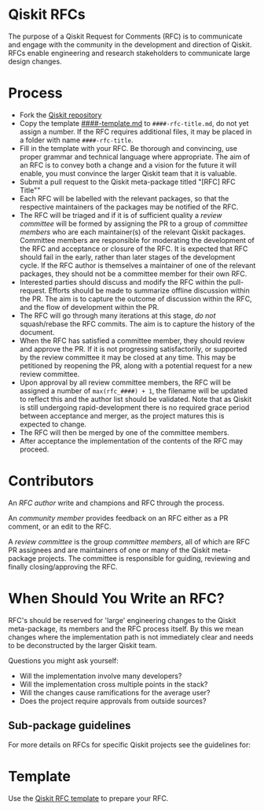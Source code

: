 # Qiskit RFCs
The purpose of a Qiskit Request for Comments (RFC) is to communicate and engage with the community in the development and direction of Qiskit. RFCs enable engineering and research stakeholders to communicate large design changes.

# Process
- Fork the [Qiskit repository](https://github.com/Qiskit/qiskit)
- Copy the template [####-template.md](####-template.md) to `####-rfc-title.md`, do not yet assign a number. If the RFC requires additional files, it may be placed in a folder with name `####-rfc-title`.
- Fill in the template with your RFC. Be thorough and convincing, use proper grammar and technical language where appropriate. The aim of an RFC is to convey both a change and a vision for the future it will enable, you must convince the larger Qiskit team that it is valuable.
- Submit a pull request to the Qiskit meta-package titled "[RFC] RFC Title""
- Each RFC will be labelled with the relevant packages, so that the respective maintainers of the packages may be notified of the RFC.
- The RFC will be triaged and if it is of sufficient quality a *review committee* will be formed by assigning the PR to a group of *committee members* who are each maintainer(s) of the relevant Qiskit packages. Committee members are responsible for moderating the development of the RFC and acceptance or closure of the RFC. It is expected that RFC should fail in the early, rather than later stages of the development cycle. If the RFC author is themselves a maintainer of one of the relevant packages, they should not be a committee member for their own RFC.
- Interested parties should discuss and modify the RFC within the pull-request. Efforts should be made to summarize offline discussion within the PR. The aim is to capture the outcome of discussion within the RFC, and the flow of development within the PR.
- The RFC will go through many iterations at this stage, *do not* squash/rebase the RFC commits. The aim is to capture the history of the document.
- When the RFC has satisfied a committee member, they should review and approve the PR. If it is not progressing satisfactorily, or supported by the review committee it may be closed at any time. This may be petitioned by reopening the PR, along with a potential request for a new review committee.
- Upon approval by all review committee members, the RFC will be assigned a number of `max(rfc_####) + 1`, the filename will be updated to reflect this and the author list should be validated. Note that as Qiskit is still undergoing rapid-development there is no required grace period between acceptance and merger, as the project matures this is expected to change.
- The RFC will then be merged by one of the committee members.
- After acceptance the implementation of the contents of the RFC may proceed.

# Contributors
An *RFC author* write and champions and RFC through the process.

An *community member* provides feedback on an RFC either as a PR comment, or an edit to the RFC.

A *review committee* is the group *committee members*, all of which are RFC PR assignees and are maintainers of one or many of the Qiskit meta-package projects. The committee is responsible for guiding, reviewing and finally closing/approving the RFC.

# When Should You Write an RFC?
RFC's should be reserved for 'large' engineering changes to the Qiskit meta-package, its members and the RFC process itself. By this we mean changes where the implementation path is not immediately clear and needs to be deconstructed by the larger Qiskit team.

Questions you might ask yourself:
- Will the implementation involve many developers?
- Will the implementation cross multiple points in the stack?
- Will the changes cause ramifications for the average user?
- Does the project require approvals from outside sources?

## Sub-package guidelines
For more details on RFCs for specific Qiskit projects see the guidelines for:

# Template
Use the [Qiskit RFC template](####-template.md) to prepare your RFC.
